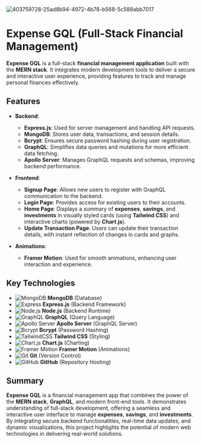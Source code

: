 
![403759728-25ad8b94-4972-4b78-b568-5c588abb7017](https://github.com/user-attachments/assets/613a38d5-6331-4f7a-a805-32c7ccc3de66)

# Expense GQL (Full-Stack Financial Management)

**Expense GQL** is a full-stack **financial management application** built with the **MERN stack**. It integrates modern development tools to deliver a secure and interactive user experience, providing features to track and manage personal finances effectively.

## Features

- **Backend**:  
  - **Express.js**: Used for server management and handling API requests.
  - **MongoDB**: Stores user data, transactions, and session details.
  - **Bcrypt**: Ensures secure password hashing during user registration.
  - **GraphQL**: Simplifies data queries and mutations for more efficient data fetching.
  - **Apollo Server**: Manages GraphQL requests and schemas, improving backend performance.

- **Frontend**:  
  - **Signup Page**: Allows new users to register with GraphQL communication to the backend.
  - **Login Page**: Provides access for existing users to their accounts.
  - **Home Page**: Displays a summary of **expenses**, **savings**, and **investments** in visually styled cards (using **Tailwind CSS**) and interactive charts (powered by **Chart.js**).
  - **Update Transaction Page**: Users can update their transaction details, with instant reflection of changes in cards and graphs.

- **Animations**:  
  - **Framer Motion**: Used for smooth animations, enhancing user interaction and experience.

## Key Technologies

- ![MongoDB](https://img.shields.io/badge/-MongoDB-47A248?logo=mongodb&logoColor=white&style=flat) **MongoDB** (Database)  
- ![Express](https://img.shields.io/badge/-Express-000000?logo=express&logoColor=white&style=flat) **Express.js** (Backend Framework)  
- ![Node.js](https://img.shields.io/badge/-Node.js-339933?logo=node.js&logoColor=white&style=flat) **Node.js** (Backend Runtime)  
- ![GraphQL](https://img.shields.io/badge/-GraphQL-E10098?logo=graphql&logoColor=white&style=flat) **GraphQL** (Query Language)  
- ![Apollo Server](https://img.shields.io/badge/-Apollo%20Server-311C87?logo=apollo-graphql&logoColor=white&style=flat) **Apollo Server** (GraphQL Server)  
- ![Bcrypt](https://img.shields.io/badge/-Bcrypt-FF6F61?logo=bcrypt&logoColor=white&style=flat) **Bcrypt** (Password Hashing)  
- ![TailwindCSS](https://img.shields.io/badge/-Tailwind%20CSS-38B2AC?logo=tailwindcss&logoColor=white&style=flat) **Tailwind CSS** (Styling)  
- ![Chart.js](https://img.shields.io/badge/-Chart.js-F6B85F?logo=chart.js&logoColor=white&style=flat) **Chart.js** (Charting)  
- ![Framer Motion](https://img.shields.io/badge/-Framer%20Motion-00F2FF?logo=framer&logoColor=white&style=flat) **Framer Motion** (Animations)  
- ![Git](https://img.shields.io/badge/-Git-F05032?logo=git&logoColor=white&style=flat) **Git** (Version Control)  
- ![GitHub](https://img.shields.io/badge/-GitHub-181717?logo=github&logoColor=white&style=flat) **GitHub** (Repository Hosting)

## Summary

**Expense GQL** is a financial management app that combines the power of the **MERN stack**, **GraphQL**, and modern front-end tools. It demonstrates understanding of full-stack development, offering a seamless and interactive user interface to manage **expenses**, **savings**, and **investments**. By integrating secure backend functionalities, real-time data updates, and dynamic visualizations, this project highlights the potential of modern web technologies in delivering real-world solutions.
